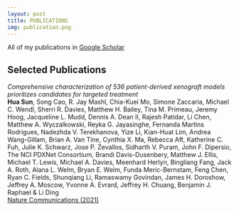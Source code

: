 ```yaml
---
layout: post
title: PUBLICATIONS
img: publication.png
---
```


All of my publications in [Google Scholar](https://scholar.google.com/citations?hl=en&user=YyboAAQAAAAJ&view_op=list_works&sortby=pubdate)

## Selected Publications
*Comprehensive characterization of 536 patient-derived xenograft models prioritizes candidates for targeted treatment* <br />
**Hua Sun**, Song Cao, R. Jay Mashl, Chia-Kuei Mo, Simone Zaccaria, Michael C. Wendl, Sherri R. Davies, Matthew H. Bailey, Tina M. Primeau, Jeremy Hoog, Jacqueline L. Mudd, Dennis A. Dean II, Rajesh Patidar, Li Chen, Matthew A. Wyczalkowski, Reyka G. Jayasinghe, Fernanda Martins Rodrigues, Nadezhda V. Terekhanova, Yize Li, Kian-Huat Lim, Andrea Wang-Gillam, Brian A. Van Tine, Cynthia X. Ma, Rebecca Aft, Katherine C. Fuh, Julie K. Schwarz, Jose P. Zevallos, Sidharth V. Puram, John F. Dipersio, The NCI PDXNet Consortium, Brandi Davis-Dusenbery, Matthew J. Ellis, Michael T. Lewis, Michael A. Davies, Meenhard Herlyn, Bingliang Fang, Jack A. Roth, Alana L. Welm, Bryan E. Welm, Funda Meric-Bernstam, Feng Chen, Ryan C. Fields, Shunqiang Li, Ramaswamy Govindan, James H. Doroshow, Jeffrey A. Moscow, Yvonne A. Evrard, Jeffrey H. Chuang, Benjamin J. Raphael & Li Ding <br />
<ins> [Nature Communications (2021)](https://www.nature.com/articles/s41467-021-25177-3) </ins> <br />



